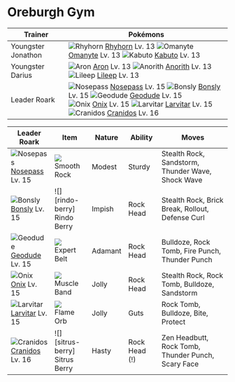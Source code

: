 # Oreburgh Gym

Trainer                    | Pokémons
---                        | ---
Youngster Jonathon         | ![][111]  [Rhyhorn] Lv. 13  ![][138]  [Omanyte] Lv. 13  ![][140]  [Kabuto] Lv. 13
Youngster Darius           | ![][304]  [Aron] Lv. 13  ![][347]  [Anorith] Lv. 13  ![][345]  [Lileep] Lv. 13
Leader Roark               | ![][299]  [Nosepass] Lv. 15  ![][438]  [Bonsly] Lv. 15  ![][074]  [Geodude] Lv. 15 <br> ![][095]  [Onix] Lv. 15  ![][246]  [Larvitar] Lv. 15  ![][408]  [Cranidos] Lv. 16

Leader Roark         | Item          | Nature  | Ability       | Moves
---                  | ---           | ---     | ---           | ---
![][299]<br> [Nosepass] Lv. 15        | ![][smooth-rock]<br> Smooth Rock        | Modest   | Sturdy              | Stealth Rock, Sandstorm, Thunder Wave, Shock Wave
![][438]<br> [Bonsly] Lv. 15          | ![][rindo-berry]<br> Rindo Berry        | Impish   | Rock Head           | Stealth Rock, Brick Break, Rollout, Defense Curl
![][074]<br> [Geodude] Lv. 15         | ![][expert-belt]<br> Expert Belt        | Adamant  | Rock Head           | Bulldoze, Rock Tomb, Fire Punch, Thunder Punch
![][095]<br> [Onix] Lv. 15            | ![][muscle-band]<br> Muscle Band        | Jolly    | Rock Head           | Stealth Rock, Rock Tomb, Bulldoze, Sandstorm
![][246]<br> [Larvitar] Lv. 15        | ![][flame-orb]<br> Flame Orb            | Jolly    | Guts                | Rock Tomb, Bulldoze, Bite, Protect
![][408]<br> [Cranidos] Lv. 16        | ![][sitrus-berry]<br> Sitrus Berry      | Hasty    | Rock Head (!)       | Zen Headbutt, Rock Tomb, Thunder Punch, Scary Face
[074]: https://raw.githubusercontent.com/PokeAPI/sprites/master/sprites/pokemon/74.png "Geodude"
[095]: https://raw.githubusercontent.com/PokeAPI/sprites/master/sprites/pokemon/95.png "Onix"
[111]: https://raw.githubusercontent.com/PokeAPI/sprites/master/sprites/pokemon/111.png "Rhyhorn"
[138]: https://raw.githubusercontent.com/PokeAPI/sprites/master/sprites/pokemon/138.png "Omanyte"
[140]: https://raw.githubusercontent.com/PokeAPI/sprites/master/sprites/pokemon/140.png "Kabuto"
[246]: https://raw.githubusercontent.com/PokeAPI/sprites/master/sprites/pokemon/246.png "Larvitar"
[299]: https://raw.githubusercontent.com/PokeAPI/sprites/master/sprites/pokemon/299.png "Nosepass"
[304]: https://raw.githubusercontent.com/PokeAPI/sprites/master/sprites/pokemon/304.png "Aron"
[345]: https://raw.githubusercontent.com/PokeAPI/sprites/master/sprites/pokemon/345.png "Lileep"
[347]: https://raw.githubusercontent.com/PokeAPI/sprites/master/sprites/pokemon/347.png "Anorith"
[408]: https://raw.githubusercontent.com/PokeAPI/sprites/master/sprites/pokemon/408.png "Cranidos"
[438]: https://raw.githubusercontent.com/PokeAPI/sprites/master/sprites/pokemon/438.png "Bonsly"
[Geodude]: /pokemon_changes/074.md
[Onix]: /pokemon_changes/095.md
[Rhyhorn]: /pokemon_changes/111.md
[Omanyte]: /pokemon_changes/138.md
[Kabuto]: /pokemon_changes/140.md
[Larvitar]: /pokemon_changes/246.md
[Nosepass]: /pokemon_changes/299.md
[Aron]: /pokemon_changes/304.md
[Lileep]: /pokemon_changes/345.md
[Anorith]: /pokemon_changes/347.md
[Cranidos]: /pokemon_changes/408.md
[Bonsly]: /pokemon_changes/438.md
[expert-belt]: https://raw.githubusercontent.com/PokeAPI/sprites/master/sprites/items/expert-belt.png
[flame-orb]: https://raw.githubusercontent.com/PokeAPI/sprites/master/sprites/items/flame-orb.png
[smooth-rock]: https://raw.githubusercontent.com/PokeAPI/sprites/master/sprites/items/smooth-rock.png
[muscle-band]: https://raw.githubusercontent.com/PokeAPI/sprites/master/sprites/items/muscle-band.png
